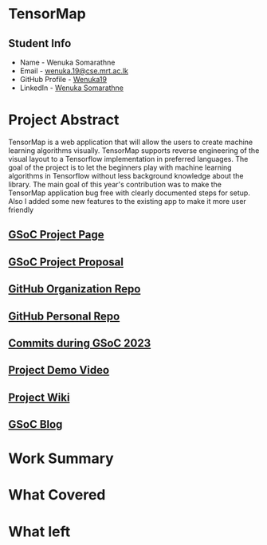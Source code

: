 # TensorMap

## Student Info

- Name - Wenuka Somarathne
- Email - [wenuka.19@cse.mrt.ac.lk](wenuka.19@cse.mrt.ac.lk)
- GitHub Profile - [Wenuka19](https://github.com/Wenuka19)
- LinkedIn - [Wenuka Somarathne](https://www.linkedin.com/in/wenuka-somarathne-40b75b1b9/)

# Project Abstract
TensorMap is a web application that will allow the users to create machine learning algorithms visually. TensorMap supports reverse engineering of the visual layout to a Tensorflow implementation in preferred languages. 
The goal of the project is to let the beginners play with machine learning algorithms in Tensorflow without less background knowledge about the library. 
The main goal of this year's contribution was to make the TensorMap application bug free with clearly documented steps for setup. Also I added some new features to the existing app to make it more user friendly 


## [GSoC Project Page](https://summerofcode.withgoogle.com/programs/2023/projects/nqtxQqnS)

## [GSoC Project Proposal](https://drive.google.com/file/d/1_ybZBmcnXy94-LberTLwDr7WP5Arh-J3/view)

## [GitHub Organization Repo](https://github.com/scorelab)

## [GitHub Personal Repo](https://github.com/Wenuka19)

## [Commits during GSoC 2023](https://github.com/scorelab/tensormap/commits?author=Wenuka19)

## [Project Demo Video](http://LinkToDemoVideo)

## [Project Wiki](http://github.com)

## [GSoC Blog](http://GSoCBlog)

# Work Summary

# What Covered

# What left

#
